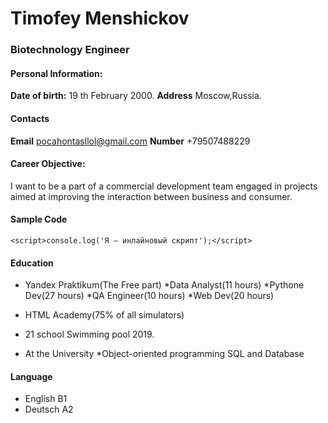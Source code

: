 # Timofey Menshickov

### Biotechnology Engineer

#### Personal Information:

**Date of birth:** 19 th February 2000.
**Address** Moscow,Russia.

#### Contacts

**Email** pocahontasllol@gmail.com
**Number** +79507488229

#### Career Objective: 

 I want to be a part of a commercial development team engaged in projects aimed at improving the interaction between business and consumer.

#### Sample Code
``` 
<script>console.log('Я — инлайновый скрипт');</script>
```


#### Education

* Yandex Praktikum(The Free part)
    *Data Analyst(11 hours)
    *Pythone Dev(27 hours)
    *QA Engineer(10 hours)
    *Web Dev(20 hours)
* HTML Academy(75% of all simulators)

* 21 school Swimming pool 2019.

* At the University
    *Object-oriented programming
    SQL and Database

#### Language

* English B1
* Deutsch A2